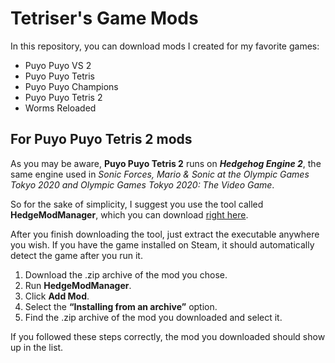 # Tetriser's Game Mods
In this repository, you can download mods I created for my favorite games:
* Puyo Puyo VS 2
* Puyo Puyo Tetris
* Puyo Puyo Champions
* Puyo Puyo Tetris 2
* Worms Reloaded

## For Puyo Puyo Tetris 2 mods

As you may be aware, **Puyo Puyo Tetris 2** runs on ***Hedgehog Engine 2***, the same engine used in _Sonic Forces, Mario & Sonic at the Olympic Games Tokyo 2020 and Olympic Games Tokyo 2020: The Video Game_.

So for the sake of simplicity, I suggest you use the tool called **HedgeModManager**, which you can download [right here](https://github.com/thesupersonic16/HedgeModManager).

After you finish downloading the tool, just extract the executable anywhere you wish. If you have the game installed on Steam, it should automatically detect the game after you run it.

1. Download the .zip archive of the mod you chose.
2. Run **HedgeModManager**.
3. Click **Add Mod**.
4. Select the **“Installing from an archive”** option.
5. Find the .zip archive of the mod you downloaded and select it.

If you followed these steps correctly, the mod you downloaded should show up in the list.
